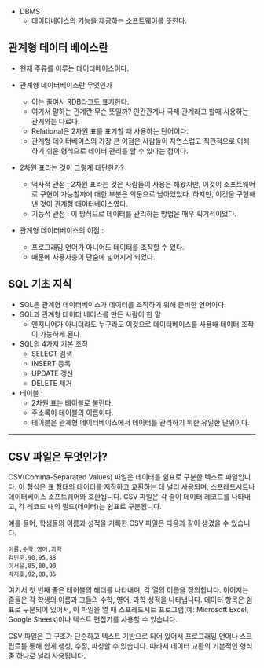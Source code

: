 - DBMS 
	- 데이터베이스의 기능을 제공하는 소프트웨어를 뜻한다. 

## 관계형 데이터 베이스란 

- 현재 주류를 이루는 데이터베이스이다. 

- 관계형 데이터베이스란 무엇인가
	- 이는 줄여서 RDB라고도 표기한다. 
	- 여기서 말하는 관계란 무슨 뜻일까? 인간관계나 국제 관계라고 할때 사용하는 관계와는 다르다. 
	- Relational은 2차원 표를 표기할 때 사용하는 단어이다. 
	- 관계형 데이터베이스의 가장 큰 이점은 사람들이 자연스럽고 직관적으로 이해하기 쉬운 형식으로 데이터 관리를 할 수 있다는 점이다. 
- 2차원 표라는 것이 그렇계 대단한가? 
	- 역사적 관점 : 2차원 표라는 것은 사람들이 사용은 해왔지만, 이것이 소프트웨어로 구현이 가능할까에 대한 부분은 의문으로 남아있었다. 하지만, 이것을 구현해낸 것이 관계형 데이터베이스였다. 
	- 기능적 관점 : 이 방식으로 데이터를 관리하는 방법은 매우 획기적이었다. 
- 관계형 데이터베이스의 이점 : 
	- 프로그래밍 언어가 아니어도 데이터를 조작할 수 있다. 
	- 때문에 사용자층이 단숨에 넓어지게 되었다. 


## SQL 기초 지식 

- SQL은 관계형 데이터베이스가 데이터를 조작하기 위해 준비한 언어이다. 
- SQL과 관계형 데이터 베이스를 만든 사람이 한 말 
	- 엔지니어가 아니더라도 누구라도 이것으로 데이터베이스를 사용해 데이터 조작이 가능하게 된다.
- SQL의 4가지 기본 조작
	- SELECT 검색 
	- INSERT 등록
	- UPDATE 갱신
	- DELETE 제거 
- 테이블 : 
	- 2차원 표는 테이블로 불린다. 
	- 주소록이 테이블의 이름이다. 
	- 테이블은 관계형 데이터베이스에서 데이터를 관리하기 위한 유일한 단위이다. 




---

## CSV 파일은 무엇인가? 

CSV(Comma-Separated Values) 파일은 데이터를 쉼표로 구분한 텍스트 파일입니다. 이 형식은 표 형태의 데이터를 저장하고 교환하는 데 널리 사용되며, 스프레드시트나 데이터베이스 소프트웨어와 호환됩니다. CSV 파일은 각 줄이 데이터 레코드를 나타내고, 각 레코드 내의 필드(데이터)는 쉼표로 구분됩니다.

예를 들어, 학생들의 이름과 성적을 기록한 CSV 파일은 다음과 같이 생겼을 수 있습니다.

```
이름,수학,영어,과학
김민준,90,95,88
이서윤,85,80,90
박지호,92,88,85
```


여기서 첫 번째 줄은 테이블의 헤더를 나타내며, 각 열의 이름을 정의합니다. 이어지는 줄들은 각 학생의 이름과 그들의 수학, 영어, 과학 성적을 나타냅니다. 데이터 항목은 쉼표로 구분되어 있어서, 이 파일을 열 때 스프레드시트 프로그램(예: Microsoft Excel, Google Sheets)이나 텍스트 편집기를 사용할 수 있습니다.

CSV 파일은 그 구조가 단순하고 텍스트 기반으로 되어 있어서 프로그래밍 언어나 스크립트를 통해 쉽게 생성, 수정, 파싱할 수 있습니다. 따라서 데이터 교환의 기본적인 형식 중 하나로 널리 사용됩니다.